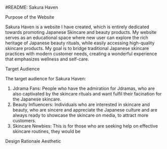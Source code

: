 #README: Sakura Haven

Purpose of the Website

Sakura Haven is a website I have created, which is entirely dedicated towards promoting Japanese Skincare and beauty products. My website serves as an educational space where new user can explore the rich heritage of Japanese beauty rituals, while easily accessing high-quality skincare products. My goal is to bridge traditional Japanese skincare practices with modern customer needs, creating a wonderful experience that emphasizes wellness and self-care.

Target Audience 

The target audience for Sakura Haven:

1. Jdrama Fans: People who have the admiration for Jdramas, who are also captivated by the skincare rituals and want fulfil their facination for the Japanese skincare.
2. Beauty Influencers: Individuals who are interested in skincare and beauty, who are sincere and appreciate the Japanese culture and are always ready to showcase the skincare on media, to attract more customers.
3. Skincare Newbies: This is for those who are seeking help on effective skincare routines, they would be

Design Rationale 
Aesthetic



